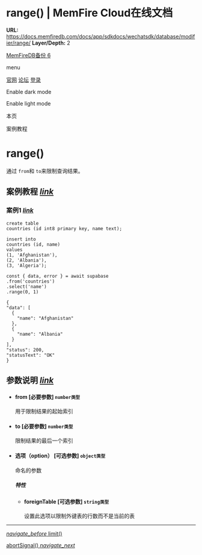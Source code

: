 # range() | MemFire Cloud在线文档

**URL:** https://docs.memfiredb.com/docs/app/sdkdocs/wechatsdk/database/modifier/range/
**Layer/Depth:** 2

[MemFireDB备份 6](/)

menu

[官网](https://memfiredb.com/)
[论坛](https://community.memfiredb.com/)
[登录](https://cloud.memfiredb.com/auth/login)

Enable dark mode

Enable light mode

本页

案例教程

# range()

通过 `from`和 `to`来限制查询结果。

## 案例教程 [*link*](#%e6%a1%88%e4%be%8b%e6%95%99%e7%a8%8b)

### 案例1 [*link*](#%e6%a1%88%e4%be%8b1)

```
create table
countries (id int8 primary key, name text);

insert into
countries (id, name)
values
(1, 'Afghanistan'),
(2, 'Albania'),
(3, 'Algeria');
```

```
const { data, error } = await supabase
.from('countries')
.select('name')
.range(0, 1)
```

```
{
"data": [
  {
    "name": "Afghanistan"
  },
  {
    "name": "Albania"
  }
],
"status": 200,
"statusText": "OK"
}
```

## 参数说明 [*link*](#%e5%8f%82%e6%95%b0%e8%af%b4%e6%98%8e)

* #### from [必要参数] `number类型`

  用于限制结果的起始索引
* #### to [必要参数] `number类型`

  限制结果的最后一个索引
* #### 选项（option） [可选参数] `object类型`

  命名的参数

  ##### 特性

  + #### foreignTable [可选参数] `string类型`

    设置此选项以限制外键表的行数而不是当前的表

---

[*navigate\_before* limit()](/docs/app/sdkdocs/wechatsdk/database/modifier/limit/)

[abortSignal() *navigate\_next*](/docs/app/sdkdocs/wechatsdk/database/modifier/db-abortsignal/)
